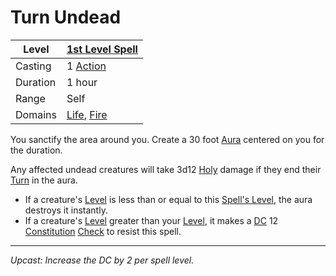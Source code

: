 # Turn Undead

| Level    | [1st Level Spell](1st%20Level%20Spells.md)                                         |
| -------- | ---------------------------------------------------------------------------------- |
| Casting  | 1 [Action](../../../../Game%20Procedures/Action.md)                                |
| Duration | 1 hour                                                                             |
| Range    | Self                                                                               |
| Domains  | [Life](../../../Spell%20Domains/Life.md), [Fire](../../../Spell%20Domains/Fire.md) |

You sanctify the area around you. Create a 30 foot [Aura](../../Areas%20of%20Effect/Aura.md) centered on you for the duration.

Any affected undead creatures will take 3d12 [Holy](../../../../Damage%20Types/Holy.md) damage if they end their [Turn](../../../../Game%20Procedures/Turn.md) in the aura.

- If a creature's [Level](../../../../Player%20Characters/Derived%20Statistics/Level.md) is less than or equal to this [Spell's Level](../../Spell%20Level.md), the aura destroys it instantly.
- If a creature's [Level](../../../../Player%20Characters/Derived%20Statistics/Level.md) greater than your [Level](../../../../Player%20Characters/Derived%20Statistics/Level.md), it makes a [DC](../../../../Game%20Procedures/DC.md) 12 [Constitution](../../../../Player%20Characters/Chosen%20Statistics/Constitution.md) [Check](../../../../Game%20Procedures/Check.md) to resist this spell.

---
*Upcast: Increase the DC by 2 per spell level.*

